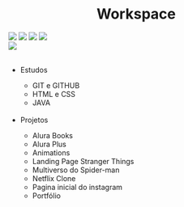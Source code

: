 <h1 align="center"> Workspace</h1>

<div>
<img src="https://img.shields.io/badge/HTML-239120?style=for-the-badge&logo=html5&logoColor=white">
<img src="https://img.shields.io/badge/CSS-239120?&style=for-the-badge&logo=css3&logoColor=white">
<img src="https://img.shields.io/badge/JavaScript-F7DF1E?style=for-the-badge&logo=javascript&logoColor=black">
<img src="https://img.shields.io/badge/Java-ED8B00?style=for-the-badge&logo=openjdk&logoColor=white">
<br>
<img src="https://img.shields.io/badge/Made%20for-VSCode-1f425f.svg">
</div><br>

<div>

<ul>
  <li>Estudos</li>
     <ul>
      <li>GIT e GITHUB</li>
      <li>HTML e CSS</li>
      <li>JAVA</li>
    </ul>
  <br>
  <li>Projetos</li>
    <ul>
      <li>Alura Books</li>
      <li>Alura Plus</li>
      <li>Animations</li>
      <li>Landing Page Stranger Things</li>
      <li>Multiverso do Spider-man</li>
      <li>Netflix Clone</li>
      <li>Pagina inicial do instagram</li>
      <li>Portfólio</li>
    </ul>
  
</ul>

</div><br>
